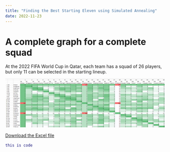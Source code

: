```yaml
---
title: "Finding the Best Starting Eleven using Simulated Annealing"
date: 2022-11-23
---
```


# A complete graph for a complete squad

At the 2022 FIFA World Cup in Qatar, each team has a squad of 26 players, but only 11 can be selected in the starting lineup. 

![Player chemistry](/assets/PlayerChem.png)

<a href="assests/SocceroosGraph.xlsx" download>Download the Excel file</a>

```matlab
this is code
```
